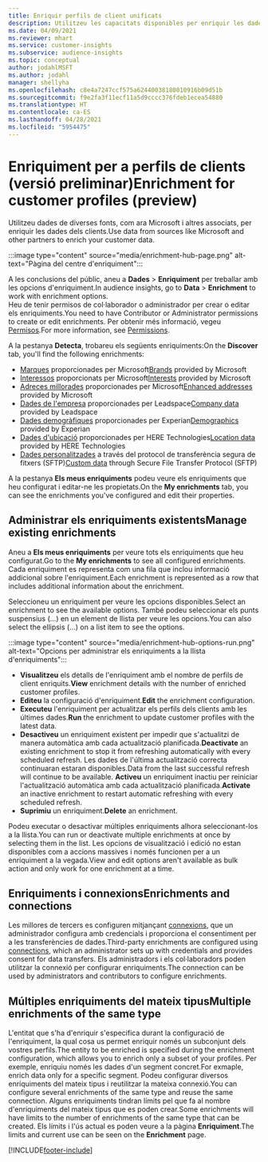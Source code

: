 ```yaml
---
title: Enriquir perfils de client unificats
description: Utilitzeu les capacitats disponibles per enriquir les dades dels clients.
ms.date: 04/09/2021
ms.reviewer: mhart
ms.service: customer-insights
ms.subservice: audience-insights
ms.topic: conceptual
author: jodahlMSFT
ms.author: jodahl
manager: shellyha
ms.openlocfilehash: c8e4a7247ccf575a62440038180010916b09d51b
ms.sourcegitcommit: f9e2fa3f11ecf11a5d9cccc376fdeb1ecea54880
ms.translationtype: HT
ms.contentlocale: ca-ES
ms.lasthandoff: 04/28/2021
ms.locfileid: "5954475"
---
```

# <a name="enrichment-for-customer-profiles-preview"></a><span data-ttu-id="6fdf3-103">Enriquiment per a perfils de clients (versió preliminar)</span><span class="sxs-lookup"><span data-stu-id="6fdf3-103">Enrichment for customer profiles (preview)</span></span>

<span data-ttu-id="6fdf3-104">Utilitzeu dades de diverses fonts, com ara Microsoft i altres associats, per enriquir les dades dels clients.</span><span class="sxs-lookup"><span data-stu-id="6fdf3-104">Use data from sources like Microsoft and other partners to enrich your customer data.</span></span>

:::image type="content" source="media/enrichment-hub-page.png" alt-text="Pàgina del centre d'enriquiment":::

<span data-ttu-id="6fdf3-106">A les conclusions del públic, aneu a **Dades** > **Enriquiment** per treballar amb les opcions d'enriquiment.</span><span class="sxs-lookup"><span data-stu-id="6fdf3-106">In audience insights, go to **Data** > **Enrichment** to work with enrichment options.</span></span>    
<span data-ttu-id="6fdf3-107">Heu de tenir permisos de col·laborador o administrador per crear o editar els enriquiments.</span><span class="sxs-lookup"><span data-stu-id="6fdf3-107">You need to have Contributor or Administrator permissions to create or edit enrichments.</span></span> <span data-ttu-id="6fdf3-108">Per obtenir més informació, vegeu [Permisos](permissions.md).</span><span class="sxs-lookup"><span data-stu-id="6fdf3-108">For more information, see [Permissions](permissions.md).</span></span>

<span data-ttu-id="6fdf3-109">A la pestanya **Detecta**, trobareu els següents enriquiments:</span><span class="sxs-lookup"><span data-stu-id="6fdf3-109">On the **Discover** tab, you'll find the following enrichments:</span></span>

- <span data-ttu-id="6fdf3-110">[Marques](enrichment-microsoft.md) proporcionades per Microsoft</span><span class="sxs-lookup"><span data-stu-id="6fdf3-110">[Brands](enrichment-microsoft.md) provided by Microsoft</span></span>
- <span data-ttu-id="6fdf3-111">[Interessos](enrichment-microsoft.md) proporcionats per Microsoft</span><span class="sxs-lookup"><span data-stu-id="6fdf3-111">[Interests](enrichment-microsoft.md) provided by Microsoft</span></span>
- <span data-ttu-id="6fdf3-112">[Adreces millorades](enrichment-enhanced-addresses.md) proporcionades per Microsoft</span><span class="sxs-lookup"><span data-stu-id="6fdf3-112">[Enhanced addresses](enrichment-enhanced-addresses.md) provided by Microsoft</span></span>
- <span data-ttu-id="6fdf3-113">[Dades de l'empresa](enrichment-leadspace.md) proporcionades per Leadspace</span><span class="sxs-lookup"><span data-stu-id="6fdf3-113">[Company data](enrichment-leadspace.md) provided by Leadspace</span></span>
- <span data-ttu-id="6fdf3-114">[Dades demogràfiques](enrichment-experian.md) proporcionades per Experian</span><span class="sxs-lookup"><span data-stu-id="6fdf3-114">[Demographics](enrichment-experian.md) provided by Experian</span></span>
- <span data-ttu-id="6fdf3-115">[Dades d'ubicació](enrichment-here.md) proporcionades per HERE Technologies</span><span class="sxs-lookup"><span data-stu-id="6fdf3-115">[Location data](enrichment-here.md) provided by HERE Technologies</span></span>
- <span data-ttu-id="6fdf3-116">[Dades personalitzades](enrichment-SFTP-custom-import.md) a través del protocol de transferència segura de fitxers (SFTP)</span><span class="sxs-lookup"><span data-stu-id="6fdf3-116">[Custom data](enrichment-SFTP-custom-import.md) through Secure File Transfer Protocol (SFTP)</span></span>

<span data-ttu-id="6fdf3-117">A la pestanya **Els meus enriquiments** podeu veure els enriquiments que heu configurat i editar-ne les propietats.</span><span class="sxs-lookup"><span data-stu-id="6fdf3-117">On the **My enrichments** tab, you can see the enrichments you've configured and edit their properties.</span></span>

## <a name="manage-existing-enrichments"></a><span data-ttu-id="6fdf3-118">Administrar els enriquiments existents</span><span class="sxs-lookup"><span data-stu-id="6fdf3-118">Manage existing enrichments</span></span>

<span data-ttu-id="6fdf3-119">Aneu a **Els meus enriquiments** per veure tots els enriquiments que heu configurat.</span><span class="sxs-lookup"><span data-stu-id="6fdf3-119">Go to the **My enrichments** to see all configured enrichments.</span></span> <span data-ttu-id="6fdf3-120">Cada enriquiment es representa com una fila que inclou informació addicional sobre l'enriquiment.</span><span class="sxs-lookup"><span data-stu-id="6fdf3-120">Each enrichment is represented as a row that includes additional information about the enrichment.</span></span>

<span data-ttu-id="6fdf3-121">Seleccioneu un enriquiment per veure les opcions disponibles.</span><span class="sxs-lookup"><span data-stu-id="6fdf3-121">Select an enrichment to see the available options.</span></span> <span data-ttu-id="6fdf3-122">També podeu seleccionar els punts suspensius (...) en un element de llista per veure les opcions.</span><span class="sxs-lookup"><span data-stu-id="6fdf3-122">You can also select the ellipsis (...) on a list item to see the options.</span></span>

:::image type="content" source="media/enrichment-hub-options-run.png" alt-text="Opcions per administrar els enriquiments a la llista d'enriquiments":::

- <span data-ttu-id="6fdf3-124">**Visualitzeu** els detalls de l'enriquiment amb el nombre de perfils de client enriquits.</span><span class="sxs-lookup"><span data-stu-id="6fdf3-124">**View** enrichment details with the number of enriched customer profiles.</span></span>
- <span data-ttu-id="6fdf3-125">**Editeu** la configuració d'enriquiment.</span><span class="sxs-lookup"><span data-stu-id="6fdf3-125">**Edit** the enrichment configuration.</span></span>
- <span data-ttu-id="6fdf3-126">**Executeu** l'enriquiment per actualitzar els perfils dels clients amb les últimes dades.</span><span class="sxs-lookup"><span data-stu-id="6fdf3-126">**Run** the enrichment to update customer profiles with the latest data.</span></span>
- <span data-ttu-id="6fdf3-127">**Desactiveu** un enriquiment existent per impedir que s'actualitzi de manera automàtica amb cada actualització planificada.</span><span class="sxs-lookup"><span data-stu-id="6fdf3-127">**Deactivate** an existing enrichment to stop it from refreshing automatically with every scheduled refresh.</span></span> <span data-ttu-id="6fdf3-128">Les dades de l'última actualització correcta continuaran estaran disponibles.</span><span class="sxs-lookup"><span data-stu-id="6fdf3-128">Data from the last successful refresh will continue to be available.</span></span> <span data-ttu-id="6fdf3-129">**Activeu** un enriquiment inactiu per reiniciar l'actualització automàtica amb cada actualització planificada.</span><span class="sxs-lookup"><span data-stu-id="6fdf3-129">**Activate** an inactive enrichment to restart automatic refreshing with every scheduled refresh.</span></span>
- <span data-ttu-id="6fdf3-130">**Suprimiu** un enriquiment.</span><span class="sxs-lookup"><span data-stu-id="6fdf3-130">**Delete** an enrichment.</span></span>

<span data-ttu-id="6fdf3-131">Podeu executar o desactivar múltiples enriquiments alhora seleccionant-los a la llista.</span><span class="sxs-lookup"><span data-stu-id="6fdf3-131">You can run or deactivate multiple enrichments at once by selecting them in the list.</span></span> <span data-ttu-id="6fdf3-132">Les opcions de visualització i edició no estan disponibles com a accions massives i només funcionen per a un enriquiment a la vegada.</span><span class="sxs-lookup"><span data-stu-id="6fdf3-132">View and edit options aren't available as bulk action and only work for one enrichment at a time.</span></span>

## <a name="enrichments-and-connections"></a><span data-ttu-id="6fdf3-133">Enriquiments i connexions</span><span class="sxs-lookup"><span data-stu-id="6fdf3-133">Enrichments and connections</span></span>

<span data-ttu-id="6fdf3-134">Les millores de tercers es configuren mitjançant [connexions](connections.md), que un administrador configura amb credencials i proporciona el consentiment per a les transferències de dades.</span><span class="sxs-lookup"><span data-stu-id="6fdf3-134">Third-party enrichments are configured using [connections](connections.md), which an administrator sets up with credentials and provides consent for data transfers.</span></span> <span data-ttu-id="6fdf3-135">Els administradors i els col·laboradors poden utilitzar la connexió per configurar enriquiments.</span><span class="sxs-lookup"><span data-stu-id="6fdf3-135">The connection can be used by administrators and contributors to configure enrichments.</span></span>  

## <a name="multiple-enrichments-of-the-same-type"></a><span data-ttu-id="6fdf3-136">Múltiples enriquiments del mateix tipus</span><span class="sxs-lookup"><span data-stu-id="6fdf3-136">Multiple enrichments of the same type</span></span>

<span data-ttu-id="6fdf3-137">L'entitat que s'ha d'enriquir s'especifica durant la configuració de l'enriquiment, la qual cosa us permet enriquir només un subconjunt dels vostres perfils.</span><span class="sxs-lookup"><span data-stu-id="6fdf3-137">The entity to be enriched is specified during the enrichment configuration, which allows you to enrich only a subset of your profiles.</span></span> <span data-ttu-id="6fdf3-138">Per exemple, enriquiu només les dades d'un segment concret.</span><span class="sxs-lookup"><span data-stu-id="6fdf3-138">For exmaple, enrich data only for a specific segment.</span></span> <span data-ttu-id="6fdf3-139">Podeu configurar diversos enriquiments del mateix tipus i reutilitzar la mateixa connexió.</span><span class="sxs-lookup"><span data-stu-id="6fdf3-139">You can configure several enrichments of the same type and reuse the same connection.</span></span> <span data-ttu-id="6fdf3-140">Alguns enriquiments tindran límits pel que fa al nombre d'enriquiments del mateix tipus que es poden crear.</span><span class="sxs-lookup"><span data-stu-id="6fdf3-140">Some enrichments will have limits to the number of enrichments of the same type that can be created.</span></span> <span data-ttu-id="6fdf3-141">Els límits i l'ús actual es poden veure a la pàgina **Enriquiment**.</span><span class="sxs-lookup"><span data-stu-id="6fdf3-141">The limits and current use can be seen on the **Enrichment** page.</span></span>

[!INCLUDE[footer-include](../includes/footer-banner.md)]
